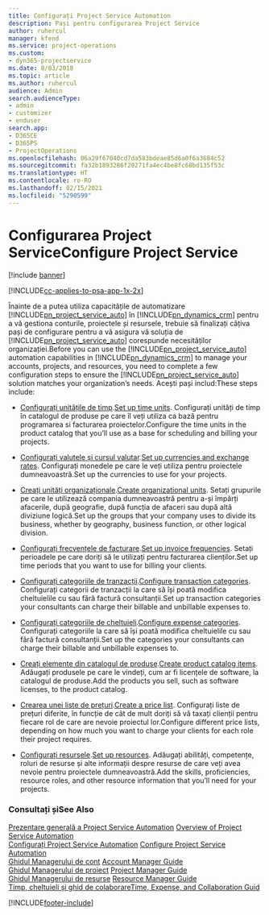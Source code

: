 ```yaml
---
title: Configurați Project Service Automation
description: Pași pentru configurarea Project Service
author: ruhercul
manager: kfend
ms.service: project-operations
ms.custom:
- dyn365-projectservice
ms.date: 8/03/2018
ms.topic: article
ms.author: ruhercul
audience: Admin
search.audienceType:
- admin
- customizer
- enduser
search.app:
- D365CE
- D365PS
- ProjectOperations
ms.openlocfilehash: 06a29f67040cd7da583bdeae85d6a0f6a3684c52
ms.sourcegitcommit: fa32b1893286f20271fa4ec4be8fc68bd135f53c
ms.translationtype: HT
ms.contentlocale: ro-RO
ms.lasthandoff: 02/15/2021
ms.locfileid: "5290599"
---
```

# <a name="configure-project-service"></a><span data-ttu-id="0abd1-103">Configurarea Project Service</span><span class="sxs-lookup"><span data-stu-id="0abd1-103">Configure Project Service</span></span>

[!include [banner](../includes/psa-now-project-operations.md)]

[!INCLUDE[cc-applies-to-psa-app-1x-2x](../includes/cc-applies-to-psa-app-1x-2x.md)]

<span data-ttu-id="0abd1-104">Înainte de a putea utiliza capacitățile de automatizare [!INCLUDE[pn_project_service_auto](../includes/pn-project-service-auto.md)] în [!INCLUDE[pn_dynamics_crm](../includes/pn-dynamics-crm.md)] pentru a vă gestiona conturile, proiectele și resursele, trebuie să finalizați câțiva pași de configurare pentru a vă asigura vă soluția de [!INCLUDE[pn_project_service_auto](../includes/pn-project-service-auto.md)] corespunde necesităților organizației.</span><span class="sxs-lookup"><span data-stu-id="0abd1-104">Before you can use the [!INCLUDE[pn_project_service_auto](../includes/pn-project-service-auto.md)] automation capabilities in [!INCLUDE[pn_dynamics_crm](../includes/pn-dynamics-crm.md)] to manage your accounts, projects, and resources, you need to complete a few configuration steps to ensure the [!INCLUDE[pn_project_service_auto](../includes/pn-project-service-auto.md)] solution matches your organization’s needs.</span></span> <span data-ttu-id="0abd1-105">Acești pași includ:</span><span class="sxs-lookup"><span data-stu-id="0abd1-105">These steps include:</span></span>  
  
-   <span data-ttu-id="0abd1-106">[Configurați unitățile de timp](../psa/set-up-time-units.md).</span><span class="sxs-lookup"><span data-stu-id="0abd1-106">[Set up time units](../psa/set-up-time-units.md).</span></span> <span data-ttu-id="0abd1-107">Configurați unități de timp în catalogul de produse pe care îl veți utiliza ca bază pentru programarea si facturarea proiectelor.</span><span class="sxs-lookup"><span data-stu-id="0abd1-107">Configure the time units in the product catalog that you’ll use as a base for scheduling and billing your projects.</span></span>  
  
-   <span data-ttu-id="0abd1-108">[Configurați valutele și cursul valutar](../psa/set-up-currencies-exchange-rates.md).</span><span class="sxs-lookup"><span data-stu-id="0abd1-108">[Set up currencies and exchange rates](../psa/set-up-currencies-exchange-rates.md).</span></span> <span data-ttu-id="0abd1-109">Configurați monedele pe care le veți utiliza pentru proiectele dumneavoastră.</span><span class="sxs-lookup"><span data-stu-id="0abd1-109">Set up the currencies to use for your projects.</span></span>  
  
-   <span data-ttu-id="0abd1-110">[Creați unități organizaționale](../psa/create-organizational-units.md).</span><span class="sxs-lookup"><span data-stu-id="0abd1-110">[Create organizational units](../psa/create-organizational-units.md).</span></span> <span data-ttu-id="0abd1-111">Setați grupurile pe care le utilizează compania dumneavoastră pentru a-și împărți afacerile, după geografie, după funcția de afaceri sau după altă diviziune logică.</span><span class="sxs-lookup"><span data-stu-id="0abd1-111">Set up the groups that your company uses to divide its business, whether by geography, business function, or other logical division.</span></span>  
  
-   <span data-ttu-id="0abd1-112">[Configurați frecvențele de facturare](../psa/set-up-invoice-frequencies.md).</span><span class="sxs-lookup"><span data-stu-id="0abd1-112">[Set up invoice frequencies](../psa/set-up-invoice-frequencies.md).</span></span> <span data-ttu-id="0abd1-113">Setați perioadele pe care doriți să le utilizați pentru facturarea clienților.</span><span class="sxs-lookup"><span data-stu-id="0abd1-113">Set up time periods that you want to use for billing your clients.</span></span>  
  
-   <span data-ttu-id="0abd1-114">[Configurați categoriile de tranzacții](../psa/configure-transaction-categories.md).</span><span class="sxs-lookup"><span data-stu-id="0abd1-114">[Configure transaction categories](../psa/configure-transaction-categories.md).</span></span> <span data-ttu-id="0abd1-115">Configurați categorii de tranzacții la care să își poată modifica cheltuielile cu sau fără factură consultanții.</span><span class="sxs-lookup"><span data-stu-id="0abd1-115">Set up transaction categories your consultants can charge their billable and unbillable expenses to.</span></span>  
  
-   <span data-ttu-id="0abd1-116">[Configurați categoriile de cheltuieli](../psa/configure-expense-categories.md).</span><span class="sxs-lookup"><span data-stu-id="0abd1-116">[Configure expense categories](../psa/configure-expense-categories.md).</span></span> <span data-ttu-id="0abd1-117">Configurați categoriile la care să își poată modifica cheltuielile cu sau fără factură consultanții.</span><span class="sxs-lookup"><span data-stu-id="0abd1-117">Set up the categories your consultants can charge their billable and unbillable expenses to.</span></span>  
  
-   <span data-ttu-id="0abd1-118">[Creați elemente din catalogul de produse](../psa/create-product-catalog-items.md).</span><span class="sxs-lookup"><span data-stu-id="0abd1-118">[Create product catalog items](../psa/create-product-catalog-items.md).</span></span> <span data-ttu-id="0abd1-119">Adăugați produsele pe care le vindeți, cum ar fi licențele de software, la catalogul de produse.</span><span class="sxs-lookup"><span data-stu-id="0abd1-119">Add the products you sell, such as software licenses, to the product catalog.</span></span>  
  
-   <span data-ttu-id="0abd1-120">[Crearea unei liste de prețuri](../psa/create-price-list.md).</span><span class="sxs-lookup"><span data-stu-id="0abd1-120">[Create a price list](../psa/create-price-list.md).</span></span> <span data-ttu-id="0abd1-121">Configurați liste de prețuri diferite, în funcție de cât de mult doriți să vă taxați clienții pentru fiecare rol de care are nevoie proiectul lor.</span><span class="sxs-lookup"><span data-stu-id="0abd1-121">Configure different price lists, depending on how much you want to charge your clients for each role their project requires.</span></span>  
  
-   <span data-ttu-id="0abd1-122">[Configurați resursele](../psa/set-up-resources.md).</span><span class="sxs-lookup"><span data-stu-id="0abd1-122">[Set up resources](../psa/set-up-resources.md).</span></span> <span data-ttu-id="0abd1-123">Adăugați abilități, competențe, roluri de resurse și alte informații despre resurse de care veți avea nevoie pentru proiectele dumneavoastră.</span><span class="sxs-lookup"><span data-stu-id="0abd1-123">Add the skills, proficiencies, resource roles, and other resource information that you’ll need for your projects.</span></span>  
  
### <a name="see-also"></a><span data-ttu-id="0abd1-124">Consultați și</span><span class="sxs-lookup"><span data-stu-id="0abd1-124">See Also</span></span>  
 <span data-ttu-id="0abd1-125">[Prezentare generală a Project Service Automation](../psa/overview.md) </span><span class="sxs-lookup"><span data-stu-id="0abd1-125">[Overview of Project Service Automation](../psa/overview.md) </span></span>  
 <span data-ttu-id="0abd1-126">[Configurați Project Service Automation](../psa/configure.md) </span><span class="sxs-lookup"><span data-stu-id="0abd1-126">[Configure Project Service Automation](../psa/configure.md) </span></span>  
 <span data-ttu-id="0abd1-127">[Ghidul Managerului de cont](../psa/account-manager-guide.md) </span><span class="sxs-lookup"><span data-stu-id="0abd1-127">[Account Manager Guide](../psa/account-manager-guide.md) </span></span>  
 <span data-ttu-id="0abd1-128">[Ghidul Managerului de proiect](../psa/project-manager-guide.md) </span><span class="sxs-lookup"><span data-stu-id="0abd1-128">[Project Manager Guide](../psa/project-manager-guide.md) </span></span>  
 <span data-ttu-id="0abd1-129">[Ghidul Managerului de resurse](../psa/resource-manager-guide.md) </span><span class="sxs-lookup"><span data-stu-id="0abd1-129">[Resource Manager Guide](../psa/resource-manager-guide.md) </span></span>  
 [<span data-ttu-id="0abd1-130">Timp, cheltuieli și ghid de colaborare</span><span class="sxs-lookup"><span data-stu-id="0abd1-130">Time, Expense, and Collaboration Guid</span></span>](../psa/time-expense-collaboration-guide.md)


[!INCLUDE[footer-include](../includes/footer-banner.md)]